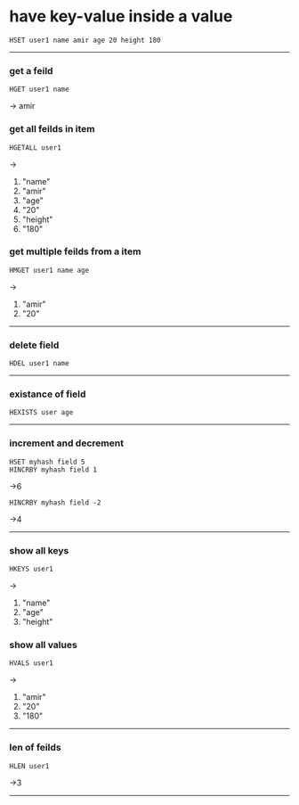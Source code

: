 # have key-value inside a value

    HSET user1 name amir age 20 height 180 

---

### get a feild

    HGET user1 name

-> amir

### get all feilds in item

    HGETALL user1
->
1) "name"
2) "amir"
3) "age"
4) "20"
5) "height"
6) "180"

### get multiple feilds from a item

    HMGET user1 name age

->
1) "amir"
2) "20"

---

### delete field

    HDEL user1 name

---

### existance of field

    HEXISTS user age

---

### increment and decrement 

    HSET myhash field 5
    HINCRBY myhash field 1

->6

    HINCRBY myhash field -2

->4

---

### show all keys

    HKEYS user1

->
1) "name"
2) "age"
3) "height"

### show all values

    HVALS user1 

->
1) "amir"
2) "20"
3) "180"

---

### len of feilds

    HLEN user1

->3

---


